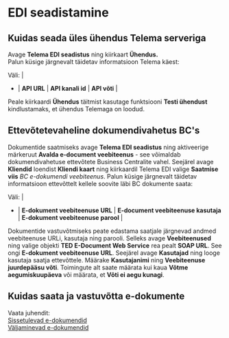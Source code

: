 ---
---
# EDI seadistamine

## Kuidas seada üles ühendus Telema serveriga
Avage **Telema EDI seadistus** ning kiirkaart  **Ühendus.**  
Palun küsige järgnevalt täidetav informatsioon Telema käest:

Väli: |
- |
**API URL** |
**API kanali id** |
**API võti** |

Peale kiirkaardi **Ühendus**  täitmist kasutage funktsiooni **Testi ühendust** kindlustamaks, et ühendus Telemaga on loodud.

## Ettevõtetevaheline dokumendivahetus BC's

Dokumentide saatmiseks avage **Telema EDI seadistus** ning aktiveerige märkeruut **Avalda e-document veebiteenus** - see võimaldab dokumendivahetuse ettevõtete Business Centralite vahel.
Seejärel avage **Kliendid** loendist **Kliendi kaart** ning kiirkaardil Telema EDI valige **Saatmise viis** *BC e-dokumendi veebiteenus*. 
Palun küsige järgnevalt täidetav informatsioon ettevõttelt kellele soovite läbi BC dokumente saata:

Väli: |
- |
**E-dokument veebiteenuse URL** |
**E-document veebiteenuse kasutaja** |
**E-dokument veebiteenuse parool** |

Dokumentide vastuvõtmiseks peate edastama saatjale järgnevad andmed veebiteenuse URLi, kasutaja ning parooli.
Selleks avage **Veebiteenused** ning valige objekti **TED E-Document Web Service** rea pealt **SOAP URL**. See ongi **E-dokument veebiteenuse URL**.
Seejärel avage **Kasutajad** ning looge kasutaja saatja ettevõttele. Määrake **Kasutajanimi** ning **Veebiteenuse juurdepääsu võti**. Toimingute alt saate määrata kui kaua **Võtme aegumiskuupäeva** või määrata, et **Võti ei aegu kunagi**.


## Kuidas saata ja vastuvõtta e-dokumente

Vaata juhendit:  
[Sissetulevad e-dokumendid](inbound-edocuments)  
[Väljaminevad e-dokumendid](outbound-edocuments)
